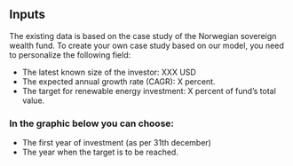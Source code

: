## Inputs 
The existing data is based on the case study of the Norwegian sovereign wealth fund. To create your own case study based on our model, you need to personalize the following field:

*  The latest known size of the investor: XXX  USD
*  The expected annual growth rate (CAGR): X percent.
*  The target for renewable energy investment: X percent of fund’s total value.

### In the graphic below you can choose:

* The first year of investment (as per 31th december) 
* The year when the target is to be reached.
